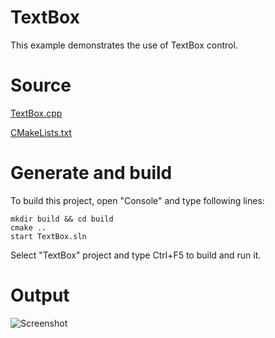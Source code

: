 # TextBoxThis example demonstrates the use of TextBox control.# Source[TextBox.cpp](TextBox.cpp)[CMakeLists.txt](CMakeLists.txt)# Generate and buildTo build this project, open "Console" and type following lines:``` shellmkdir build && cd buildcmake .. start TextBox.sln```Select "TextBox" project and type Ctrl+F5 to build and run it.# Output![Screenshot](../../../../docs/Pictures/TextBox.png)